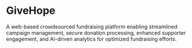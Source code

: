 # GiveHope
A web-based crowdsourced fundraising platform enabling streamlined campaign management, secure donation processing, enhanced supporter engagement, and AI-driven analytics for optimized fundraising efforts.

